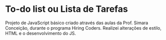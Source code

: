 # To-do list ou Lista de Tarefas

Projeto de JavaScript básico criado através das aulas da Prof. Simara Conceição, durante o programa Hiring Coders.
Realizei alterações de estilo, HTML e o desenvolvimento do JS.
